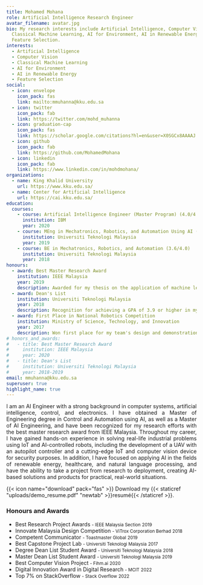 ```yaml
---
title: Mohamed Mohana
role: Artificial Intelligence Research Engineer
avatar_filename: avatar.jpg
bio: My research interests include Artificial Intelligence, Computer Vision,
  Classical Machine Learning, AI for Environment, AI in Renewable Energy,
  Feature Selection.
interests:
  - Artificial Intelligence
  - Computer Vision
  - Classical Machine Learning
  - AI for Environment
  - AI in Renewable Energy
  - Feature Selection
social:
  - icon: envelope
    icon_pack: fas
    link: mailto:mmuhanna@kku.edu.sa
  - icon: twitter
    icon_pack: fab
    link: https://twitter.com/mohd_muhanna
  - icon: graduation-cap
    icon_pack: fas
    link: https://scholar.google.com/citations?hl=en&user=X0SGCx8AAAAJ
  - icon: github
    icon_pack: fab
    link: https://github.com/MohamedMohana
  - icon: linkedin
    icon_pack: fab
    link: https://www.linkedin.com/in/mohdmohana/
organizations:
  - name: King Khalid University
    url: https://www.kku.edu.sa/
  - name: Center for Artificial Intelligence
    url: https://cai.kku.edu.sa/
education:
  courses:
    - course: Artificial Intelligence Engineer (Master Program) (4.0/4.0)
      institution: IBM
      year: 2020
    - course: MEng in Mechatronics, Robotics, and Automation Using AI (3.9/4.0)
      institution: Universiti Teknologi Malaysia
      year: 2019
    - course: BE in Mechatronics, Robotics, and Automation (3.6/4.0)
      institution: Universiti Teknologi Malaysia
      year: 2018
honours:
  - award: Best Master Research Award
    institution: IEEE Malaysia
    year: 2019
    description: Awarded for my thesis on the application of machine learning in industrial control systems.
  - award: Dean's List
    institution: Universiti Teknologi Malaysia
    year: 2018
    description: Recognition for achieving a GPA of 3.9 or higher in my coursework.
  - award: First Place in National Robotics Competition
    institution: Ministry of Science, Technology, and Innovation
    year: 2017
    description: Won first place for my team's design and demonstration of a humanoid robot.
# honors_and_awards:
#   - title: Best Master Research Award
#     institution: IEEE Malaysia
#     year: 2020
#   - title: Dean's List
#     institution: Universiti Teknologi Malaysia
#     year: 2018-2019
email: mmuhanna@kku.edu.sa
superuser: true
highlight_name: true
---
```



<p align="justify">
I am an AI Engineer with a strong background in computer systems, artificial intelligence, control, and electronics. I have obtained a Master of Engineering degree in Control and Automation using AI, as well as a Master of AI Engineering, and have been recognized for my research efforts with the best master research award from IEEE Malaysia. Throughout my career, I have gained hands-on experience in solving real-life industrial problems using IoT and AI-controlled robots, including the development of a UAV with an autopilot controller and a cutting-edge IoT and computer vision device for security purposes. In addition, I have focused on applying AI in the fields of renewable energy, healthcare, and natural language processing, and have the ability to take a project from research to deployment, creating AI-based solutions and products for practical, real-world situations.
</p>

{{< icon name="download" pack="fas" >}} Download my {{< staticref "uploads/demo_resume.pdf" "newtab" >}}resumé{{< /staticref >}}.


<!-- 
<h3>Honours and Awards</h3>
<ul>
  <li>Best Research Project Awards: IEEE Malaysia Section (2019)</li>
  <li>Innovate Malaysia Design Competition: ViTrox Corporation Berhad (2018)</li>
  <li>Competent Communicator: Toastmaster Global (2019)</li>
  <li>Best Capstone Project Lab: Universiti Teknologi Malaysia (2017)</li>
  <li>Degree Dean List Student Award: Universiti Teknologi Malaysia (2018)</li>
  <li>Master Dean List Student Award: Universiti Teknologi Malaysia (2019)</li>
  <li>Best Computer Vision Project: Fihm.ai (2020)</li>
  <li>Digital Innovation Award in Digital Research: Ministry of Communications and Information Technology of Saudi Arabia (2022)</li>
  <li>Top 7% on StackOverflow: Stack Overflow (2022)</li>
</ul>
 -->

<h3>Honours and Awards</h3>
<ul>
  <li>Best Research Project Awards <span style="font-size: smaller;">- IEEE Malaysia Section</span> <span style="font-size: smaller;">2019</span></li>
  <li>Innovate Malaysia Design Competition <span style="font-size: smaller;">- ViTrox Corporation Berhad</span> <span style="font-size: smaller;">2018</span></li>
  <li>Competent Communicator <span style="font-size: smaller;">- Toastmaster Global</span> <span style="font-size: smaller;">2019</span></li>
  <li>Best Capstone Project Lab <span style="font-size: smaller;">- Universiti Teknologi Malaysia</span> <span style="font-size: smaller;">2017</span></li>
  <li>Degree Dean List Student Award <span style="font-size: smaller;">- Universiti Teknologi Malaysia</span> <span style="font-size: smaller;">2018</span></li>
  <li>Master Dean List Student Award <span style="font-size: smaller;">- Universiti Teknologi Malaysia</span> <span style="font-size: smaller;">2019</span></li>
  <li>Best Computer Vision Project <span style="font-size: smaller;">- Fihm.ai</span> <span style="font-size: smaller;">2020</span></li>
  <li>Digital Innovation Award in Digital Research <span style="font-size: smaller;">- MCIT</span> <span style="font-size: smaller;">2022</span></li>
  <li>Top 7% on StackOverflow <span style="font-size: smaller;">- Stack Overflow</span> <span style="font-size: smaller;">2022</span></li>
</ul>
